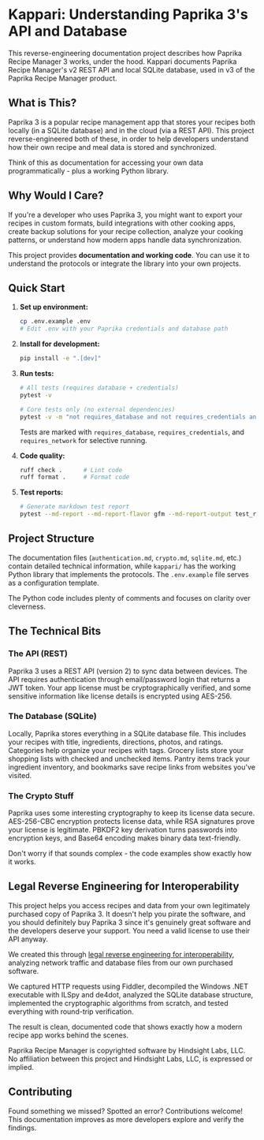 # Kappari: Understanding Paprika 3's API and Database

This reverse-engineering documentation project describes how Paprika Recipe Manager 3 works, under the hood.  Kappari documents Paprika Recipe Manager's v2 REST API and local SQLite database, used in v3 of the Paprika Recipe Manager product.

## What is This?

Paprika 3 is a popular recipe management app that stores your recipes both locally (in a SQLite database) and in the cloud (via a REST API). This project reverse-engineered both of these, in order to help developers understand how their own recipe and meal data is stored and synchronized.

Think of this as documentation for accessing your own data programmatically - plus a working Python library.

## Why Would I Care?

If you're a developer who uses Paprika 3, you might want to export your recipes in custom formats, build integrations with other cooking apps, create backup solutions for your recipe collection, analyze your cooking patterns, or understand how modern apps handle data synchronization.

This project provides **documentation and working code**. You can use it to understand the protocols or integrate the library into your own projects.

## Quick Start

1. **Set up environment:**
   ```bash
   cp .env.example .env
   # Edit .env with your Paprika credentials and database path
   ```

2. **Install for development:**
   ```bash
   pip install -e ".[dev]"
   ```

3. **Run tests:**
   ```bash
   # All tests (requires database + credentials)
   pytest -v
   
   # Core tests only (no external dependencies)
   pytest -v -m "not requires_database and not requires_credentials and not requires_network"
   ```
   
   Tests are marked with `requires_database`, `requires_credentials`, and `requires_network` for selective running.

4. **Code quality:**
   ```bash
   ruff check .      # Lint code
   ruff format .     # Format code
   ```

5. **Test reports:**
   ```bash
   # Generate markdown test report
   pytest --md-report --md-report-flavor gfm --md-report-output test_results.md
   ```

## Project Structure

The documentation files (`authentication.md`, `crypto.md`, `sqlite.md`, etc.) contain detailed technical information, while `kappari/` has the working Python library that implements the protocols. The `.env.example` file serves as a configuration template.

The Python code includes plenty of comments and focuses on clarity over cleverness.

## The Technical Bits

### The API (REST)
Paprika 3 uses a REST API (version 2) to sync data between devices. The API requires authentication through email/password login that returns a JWT token. Your app license must be cryptographically verified, and some sensitive information like license details is encrypted using AES-256.

### The Database (SQLite)
Locally, Paprika stores everything in a SQLite database file. This includes your recipes with title, ingredients, directions, photos, and ratings. Categories help organize your recipes with tags. Grocery lists store your shopping lists with checked and unchecked items. Pantry items track your ingredient inventory, and bookmarks save recipe links from websites you've visited.

### The Crypto Stuff
Paprika uses some interesting cryptography to keep its license data secure. AES-256-CBC encryption protects license data, while RSA signatures prove your license is legitimate. PBKDF2 key derivation turns passwords into encryption keys, and Base64 encoding makes binary data text-friendly.

Don't worry if that sounds complex - the code examples show exactly how it works.

## Legal Reverse Engineering for Interoperability

This project helps you access recipes and data from your own legitimately purchased copy of Paprika 3. It doesn't help you pirate the software, and you should definitely buy Paprika 3 since it's genuinely great software and the developers deserve your support. You need a valid license to use their API anyway.

We created this through [legal reverse engineering for interoperability](https://www.eff.org/issues/coders/reverse-engineering-faq), analyzing network traffic and database files from our own purchased software.

We captured HTTP requests using Fiddler, decompiled the Windows .NET executable with ILSpy and de4dot, analyzed the SQLite database structure, implemented the cryptographic algorithms from scratch, and tested everything with round-trip verification.

The result is clean, documented code that shows exactly how a modern recipe app works behind the scenes.

Paprika Recipe Manager is copyrighted software by Hindsight Labs, LLC.  No affiliation between this project and Hindsight Labs, LLC, is expressed or implied.

## Contributing

Found something we missed? Spotted an error? Contributions welcome! This documentation improves as more developers explore and verify the findings.